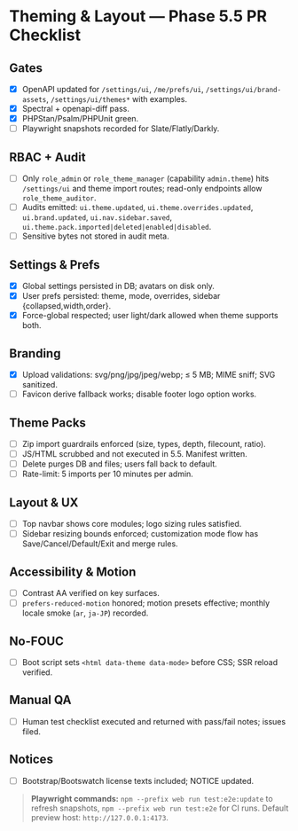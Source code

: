 # Theming & Layout — Phase 5.5 PR Checklist

## Gates
- [x] OpenAPI updated for `/settings/ui`, `/me/prefs/ui`, `/settings/ui/brand-assets`, `/settings/ui/themes*` with examples.
- [x] Spectral + openapi-diff pass.
- [x] PHPStan/Psalm/PHPUnit green.
- [ ] Playwright snapshots recorded for Slate/Flatly/Darkly.

## RBAC + Audit
- [ ] Only `role_admin` or `role_theme_manager` (capability `admin.theme`) hits `/settings/ui` and theme import routes; read-only endpoints allow `role_theme_auditor`.
- [ ] Audits emitted: `ui.theme.updated`, `ui.theme.overrides.updated`, `ui.brand.updated`, `ui.nav.sidebar.saved`, `ui.theme.pack.imported|deleted|enabled|disabled`.
- [ ] Sensitive bytes not stored in audit meta.

## Settings & Prefs
- [x] Global settings persisted in DB; avatars on disk only.
- [x] User prefs persisted: theme, mode, overrides, sidebar {collapsed,width,order}.
- [x] Force-global respected; user light/dark allowed when theme supports both.

## Branding
- [x] Upload validations: svg/png/jpg/jpeg/webp; ≤ 5 MB; MIME sniff; SVG sanitized.
- [ ] Favicon derive fallback works; disable footer logo option works.

## Theme Packs
- [ ] Zip import guardrails enforced (size, types, depth, filecount, ratio).
- [ ] JS/HTML scrubbed and not executed in 5.5. Manifest written.
- [ ] Delete purges DB and files; users fall back to default.
- [ ] Rate-limit: 5 imports per 10 minutes per admin.

## Layout & UX
- [ ] Top navbar shows core modules; logo sizing rules satisfied.
- [ ] Sidebar resizing bounds enforced; customization mode flow has Save/Cancel/Default/Exit and merge rules.

## Accessibility & Motion
- [ ] Contrast AA verified on key surfaces.
- [ ] `prefers-reduced-motion` honored; motion presets effective; monthly locale smoke (`ar`, `ja-JP`) recorded.

## No-FOUC
- [ ] Boot script sets `<html data-theme data-mode>` before CSS; SSR reload verified.

## Manual QA
- [ ] Human test checklist executed and returned with pass/fail notes; issues filed.

## Notices
- [ ] Bootstrap/Bootswatch license texts included; NOTICE updated.

> **Playwright commands:** `npm --prefix web run test:e2e:update` to refresh snapshots, `npm --prefix web run test:e2e` for CI runs. Default preview host: `http://127.0.0.1:4173`.
